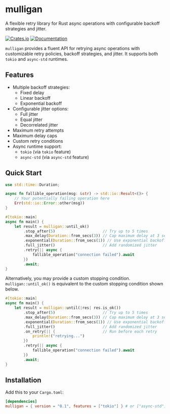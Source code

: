 # mulligan

A flexible retry library for Rust async operations with configurable backoff strategies and jitter.

[![Crates.io](https://img.shields.io/crates/v/mulligan.svg)](https://crates.io/crates/mulligan)
[![Documentation](https://docs.rs/mulligan/badge.svg)](https://docs.rs/mulligan)

`mulligan` provides a fluent API for retrying async operations with customizable retry policies, backoff strategies, and jitter. It supports both `tokio` and `async-std` runtimes.

## Features

- Multiple backoff strategies:
  - Fixed delay
  - Linear backoff
  - Exponential backoff
- Configurable jitter options:
  - Full jitter
  - Equal jitter
  - Decorrelated jitter
- Maximum retry attempts
- Maximum delay caps
- Custom retry conditions
- Async runtime support:
  - `tokio` (via `tokio` feature)
  - `async-std` (via `async-std` feature)

## Quick Start

```rust
use std::time::Duration;

async fn fallible_operation(msg: &str) -> std::io::Result<()> {
    // Your potentially failing operation here
    Err(std::io::Error::other(msg))
}

#[tokio::main]
async fn main() {
    let result = mulligan::until_ok()
        .stop_after(5)                     // Try up to 5 times
        .max_delay(Duration::from_secs(3)) // Cap maximum delay at 3 seconds
        .exponential(Duration::from_secs(1)) // Use exponential backoff
        .full_jitter()                     // Add randomized jitter
        .retry(|| async {
            fallible_operation("connection failed").await
        })
        .await;
}
```

Alternatively, you may provide a custom stopping condition. `mulligan::until_ok()` is equivalent to the custom stopping condition shown below.

```rust
#[tokio::main]
async fn main() {
    let result = mulligan::until(|res| res.is_ok())
        .stop_after(5)                     // Try up to 5 times
        .max_delay(Duration::from_secs(3)) // Cap maximum delay at 3 seconds
        .exponential(Duration::from_secs(1)) // Use exponential backoff
        .full_jitter()                     // Add randomized jitter
        .on_retry(|| {                     // Run before each retry
            println!("retrying...")
        })
        .retry(|| async {
            fallible_operation("connection failed").await
        })
        .await;
}
```

## Installation

Add this to your `Cargo.toml`:

```toml
[dependencies]
mulligan = { version = "0.1", features = ["tokio"] } # or ["async-std"]
```
